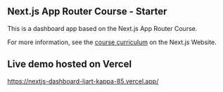 ## Next.js App Router Course - Starter

This is a dashboard app based on the Next.js App Router Course.

For more information, see the [course curriculum](https://nextjs.org/learn) on the Next.js Website.

## Live demo hosted on Vercel

https://nextjs-dashboard-liart-kappa-85.vercel.app/
